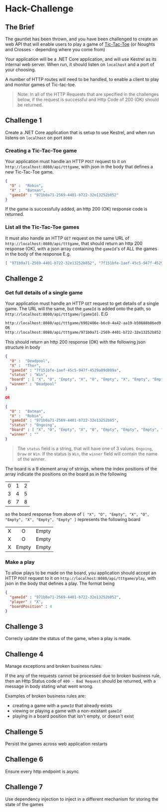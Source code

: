 # Hack-Challenge

## The Brief

The gauntlet has been thrown, and you have been challenged to create an web API that will enable users to play a game of [Tic-Tac-Toe](https://playtictactoe.org/) (or Noughts and Crosses - depending where you come from)

Your application will be a .NET Core application, and will use Kestrel as its internal web server.  When run, it should listen on `localhost` and a port of your choosing.

A number of HTTP routes will need to be handled, to enable a client to play and monitor games of Tic-tac-toe.

> Note:  In all of the HTTP Requests that are specified in the challenges below, if the request is successful and Http Code of 200 (OK) should be returned.

## Challenge 1

Create a .NET Core application that is setup to use Kestrel, and when run listens on `localhost` on port `8080`

### Creating a Tic-Tac-Toe game

Your application must handle an HTTP `POST` request to it on `http://localhost:8080/api/tttgame`, with json in the body that defines a new Tic-Tac-Toe game.

``` json
{
  "O" :  "Robin",
  "X" :  "Batman",
  "gameId" : "971b0a71-2569-4401-b722-32e13252b852"
}
```

If the game is successfully added, an http 200 (OK) response code is returned.

### List all the Tic-Tac-Toe games

It must also handle an HTTP `GET` request on the same URL of `http://localhost:8080/api/tttgame`, that should return an http 200 response (OK), with a  json array containing the `gameId`'s of ALL the games in the body of the response  E.g.

``` json
[ "971b0a71-2569-4401-b722-32e13252b852", "7f151bfe-1aef-45c5-947f-4529a89d809a","6902406e-b6c0-4a42-aa19-b50688b86ed9" ]
```

## Challenge 2

### Get full details of a single game

Your application must handle an HTTP `GET` request  to get details of a single game.  The URL will the same, but the `gameId` is added onto the path, so `http://localhost:8080/api/tttgame/[gameId]`. E.G

``` txt
http://localhost:8080/api/tttgame/6902406e-b6c0-4a42-aa19-b50688b86ed9
OR
http://localhost:8080/api/tttgame/971b0a71-2569-4401-b722-32e13252b852

```

This should return an http 200 response (OK) with the following json structure in body

``` json
{
  "O" :  "Deadpool",
  "X" :  "Thor",
  "gameId" : "7f151bfe-1aef-45c5-947f-4529a89d809a",
  "status" : "Win",
  "board" : [ "X", "O", "Empty", "X", "O", "Empty", "X", "Empty", "Empty" ],
  "winner" : "Deadpool"
}

OR

{
  "O" :  "Batman",
  "X" :  "Robin",
  "gameId" : "971b0a71-2569-4401-b722-32e13252b85",
  "status" : "Ongoing",
  "board" : [ "X", "O", "Empty", "X", "O", "Empty", "Empty", "Empty", "Empty" ],
  "winner" : ""
}
```

> The `status` field is a string, that will have one of 3 values.  `Ongoing`, `Draw` or `Win`.  If the status is `Win`, the `winner` field will contain the name of the winner.

The board is a 9 element array of strings, where the index positions of the array indicate the positions on the board as in the following

|     |     |     |
| --- | --- | --- |
| 0   | 1   | 2   |
| 3   | 4   | 5   |
| 6   | 7   | 8   |

so the board response from above of `[ "X", "O", "Empty", "X", "O", "Empty", "X", "Empty", "Empty" ]` represents the following board

|     |       |       |
| --- | :---: | ----- |
| X   | O     | Empty |
| X   | O     | Empty |
| X   | Empty | Empty |

### Make a play

To allow plays to be made on the board, you application should accept an HTTP `POST` request to it on `http://localhost:8080/api/tttgame/play`, with json in the body that defines a play. The format being

``` json
{
  "gameId" : "971b0a71-2569-4401-b722-32e13252b852",
  "player" : "X",
  "boardPosition" : 4
}
```

## Challenge 3

Correcly update the status of the game, when a play is made.

## Challenge 4

Manage exceptions and broken business rules.

If the any of the requests cannot be processed due to broken business rule, then an Http Status code of `400 - Bad Request` should be returned, with a message in body stating what went wrong.

Examples of broken business rules are:

- creating a game with a `gameId` that already exists
- viewing or playing a game with a non-existant `gameId`
- playing in a board position that isn't empty, or doesn't exist

## Challenge 5

Persist the games across web application restarts

## Challenge 6

Ensure every http endpoint is async

## Challenge 7

Use dependency injection to inject in a different mechanism for storing the state of the games